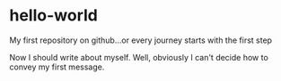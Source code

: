 # hello-world
My first repository on github...or every journey starts with the first step 

Now I should write about myself. Well, obviously I can't decide how to convey my first message.
